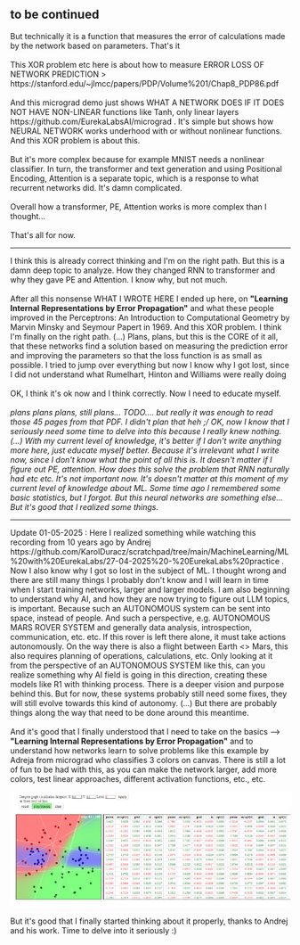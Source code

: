 <h2>to be continued</h2>
But technically it is a function that measures the error of calculations made by the network based on parameters. That's it
<br /><br />
This XOR problem etc here is about how to measure ERROR LOSS OF NETWORK PREDICTION > https://stanford.edu/~jlmcc/papers/PDP/Volume%201/Chap8_PDP86.pdf
<br /><br />
And this micrograd demo just shows WHAT A NETWORK DOES IF IT DOES NOT HAVE NON-LINEAR functions like Tanh, only linear layers https://github.com/EurekaLabsAI/micrograd . It's
simple but shows how NEURAL NETWORK works underhood with or without nonlinear functions. And this XOR problem is about this.
<br /><br />
But it's more complex because for example MNIST needs a nonlinear classifier. In turn, the transformer and text generation and using Positional Encoding,
Attention is a separate topic, which is a response to what recurrent networks did. It's damn complicated.
<br /><br />
Overall how a transformer, PE, Attention works is more complex than I thought... 
<br /><br />
That's all for now.
<hr>
I think this is already correct thinking and I'm on the right path. But this is a damn deep topic to analyze. How they changed RNN to transformer and why they gave PE and Attention. I know why, but not much.
<br /><br />
After all this nonsense WHAT I WROTE HERE I ended up here, on <b>"Learning Internal Representations by Error Propagation"</b> and what these people improved in the Perceptrons: An Introduction to Computational Geometry by Marvin Minsky and Seymour Papert in 1969. And this XOR problem. I think I'm finally on the right path. (...) Plans, plans, but this is the CORE of it all, that these networks find a solution based on measuring the prediction error and improving the parameters so that the loss function is as small as possible. I tried to jump over everything but now I know why I got lost, since I did not understand what Rumelhart, Hinton and Williams were really doing
<br /><br />
OK, I think it's ok now and I think correctly. Now I need to educate myself.
<br /><br />
<i>plans plans plans, still plans... TODO.... but really it was enough to read those 45 pages from that PDF. I didn't plan that heh ;/ OK, now I know that I seriously need some time to delve into this because I really knew nothing.(...) With my current level of knowledge, it's better if I don't write anything more here, just educate myself better. Because it's irrelevant what I write now, since I don't know what the point of all this is. It doesn't matter if I figure out PE, attention. How does this solve the problem that RNN naturally had etc etc. It's not important now. It's doesn't matter at this moment of my current level of knowledge about ML. Some time ago I remembered some basic statistics, but I forgot. But this neural networks are something else... But it's good that I realized some things.</i>
<hr>
Update 01-05-2025 : Here I realized something while watching this recording from 10 years ago by Andrej https://github.com/KarolDuracz/scratchpad/tree/main/MachineLearning/ML%20with%20EurekaLabs/27-04-2025%20-%20EurekaLabs%20practice . Now I also know why I got so lost in the subject of ML. I thought wrong and there are still many things I probably don't know and I will learn in time when I start training networks, larger and larger models. I am also beginning to understand why AI, and how they are now trying to figure out LLM topics, is important. Because such an AUTONOMOUS system can be sent into space, instead of people. And such a perspective, e.g. AUTONOMOUS MARS ROVER SYSTEM and generally data analysis, introspection, communication, etc. etc. If this rover is left there alone, it must take actions autonomously. On the way there is also a flight between Earth <> Mars, this also requires planning of operations, calculations, etc. Only looking at it from the perspective of an AUTONOMOUS SYSTEM like this, can you realize something why AI field is going in this direction, creating these models like R1 with thinking process. There is a deeper vision and purpose behind this. But for now, these systems probably still need some fixes, they will still evolve towards this kind of autonomy. (...) But there are probably things along the way that need to be done around this meantime.
<br /><br />
And it's good that I finally understood that I need to take on the basics --> <b>"Learning Internal Representations by Error Propagation"</b> and to understand how networks learn to solve problems like this example by Adreja from micrograd who classifies 3 colors on canvas. There is still a lot of fun to be had with this, as you can make the network larger, add more colors, test linear approaches, different activation functions, etc., etc.

![dump](https://github.com/KarolDuracz/scratchpad/blob/main/MachineLearning/ML%20with%20EurekaLabs/30-04-2025%20-%20EurekaLabs%20practice/micrograd%20js%20demo%20classifier.png?raw=true)

But it's good that I finally started thinking about it properly, thanks to Andrej and his work. Time to delve into it seriously :)
